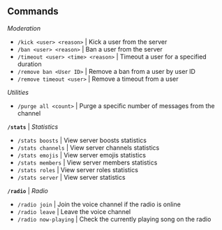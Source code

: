 ## Commands

*Moderation*

- `/kick <user> <reason>` | Kick a user from the server
- `/ban <user> <reason>` | Ban a user from the server
- `/timeout <user> <time> <reason>` | Timeout a user for a specified duration
- `/remove ban <User ID>` | Remove a ban from a user by user ID
- `/remove timeout <user>` | Remove a timeout from a user

*Utilities*

- `/purge all <count>` | Purge a specific number of messages from the channel

**`/stats`** | *Statistics*

- `/stats boosts` | View server boosts statistics
- `/stats channels` | View server channels statistics
- `/stats emojis` | View server emojis statistics
- `/stats members` | View server members statistics
- `/stats roles` | View server roles statistics
- `/stats server` | View server statistics

**`/radio`** | *Radio*

- `/radio join` | Join the voice channel if the radio is online
- `/radio leave` | Leave the voice channel
- `/radio now-playing` | Check the currently playing song on the radio